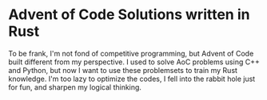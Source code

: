 # Advent of Code Solutions written in Rust
To be frank, I'm not fond of competitive programming, but Advent of Code built different from my perspective.
I used to solve AoC problems using C++ and Python, but now I want to use these problemsets to train my Rust knowledge. 
I'm too lazy to optimize the codes, I fell into the rabbit hole just for fun, and sharpen my logical thinking.


